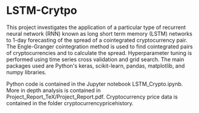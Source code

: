# LSTM-Crytpo

This project investigates the application of a particular type of recurrent neural network (RNN) known as long short term memory (LSTM) networks to 1-day forecasting of the spread of a cointegrated cryptocurrency pair. The Engle-Granger cointegration method is used to find cointegrated pairs of cryptocurrencies and to calculate the spread. Hyperparameter tuning is performed using time series cross validation and grid search. The main packages used are Python's keras, scikit-learn, pandas, matplotlib, and numpy libraries.

Python code is contained in the Jupyter notebook LSTM_Crypto.ipynb. More in depth analysis is contained in Project_Report_TeX/Project_Report.pdf. Cryptocurrency price data is contained in the folder cryptocurrencypricehistory. 


